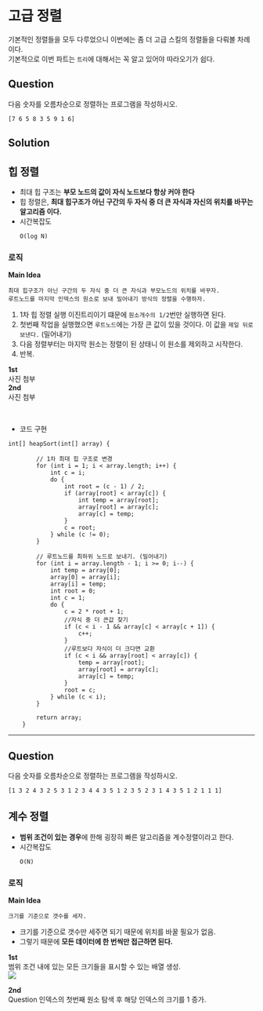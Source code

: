 # 고급 정렬
기본적인 정렬들을 모두 다루었으니 이번에는 좀 더 고급 스킬의 정렬들을 다뤄볼 차례이다.  
기본적으로 이번 파트는 `트리`에 대해서는 꼭 알고 있어야 따라오기가 쉽다.

## Question
다음 숫자를 오름차순으로 정렬하는 프로그램을 작성하시오.  
```
[7 6 5 8 3 5 9 1 6]
```

## Solution

## 힙 정렬
* 최대 힙 구조는 **부모 노드의 값이 자식 노드보다 항상 커야 한다**
* 힙 정렬은, **최대 힙구조가 아닌 구간의 두 자식 중 더 큰 자식과 자신의 위치를 바꾸는 알고리즘 이다.**
* 시간복잡도
    ```
    O(log N)
    ```
### 로직
**Main Idea**
```
최대 힙구조가 아닌 구간의 두 자식 중 더 큰 자식과 부모노드의 위치를 바꾸자.
루트노드를 마지막 인덱스의 원소로 보내 밀어내기 방식의 정렬을 수행하자.
```
1. 1차 힙 정렬 실행 이진트리이기 떄문에 `원소개수의 1/2`번만 실행하면 된다.
2. 첫번째 작업을 실행했으면 `루트노드`에는 가장 큰 값이 있을 것이다. 이 값을 `제일 뒤로 보낸다.` (밀어내기)
3. 다음 정렬부터는 마지막 원소는 정렬이 된 상태니 이 원소를 제외하고 시작한다.
4. 반복.

**1st**  
사진 첨부  
**2nd**  
사진 첨부  

<br>

* 코드 구현
```
int[] heapSort(int[] array) {

        // 1차 최대 힙 구조로 변경
        for (int i = 1; i < array.length; i++) {
            int c = i;
            do {
                int root = (c - 1) / 2;
                if (array[root] < array[c]) {
                    int temp = array[root];
                    array[root] = array[c];
                    array[c] = temp;
                }
                c = root;
            } while (c != 0);
        }

        // 루트노드를 최하위 노드로 보내기. (밀어내기)
        for (int i = array.length - 1; i >= 0; i--) {
            int temp = array[0];
            array[0] = array[i];
            array[i] = temp;
            int root = 0;
            int c = 1;
            do {
                c = 2 * root + 1;
                //자식 중 더 큰값 찾기
                if (c < i - 1 && array[c] < array[c + 1]) {
                    c++;
                }
                //루트보다 자식이 더 크다면 교환
                if (c < i && array[root] < array[c]) {
                    temp = array[root];
                    array[root] = array[c];
                    array[c] = temp;
                }
                root = c;
            } while (c < i);
        }

        return array;
    }
```

***

## Question
다음 숫자를 오름차순으로 정렬하는 프로그램을 작성하시오.
```
[1 3 2 4 3 2 5 3 1 2 3 4 4 3 5 1 2 3 5 2 3 1 4 3 5 1 2 1 1 1]
```

## 계수 정렬
* **범위 조건이 있는 경우**에 한해 굉장히 빠른 알고리즘을 계수정렬이라고 한다.
* 시간복잡도
    ```
    O(N)
    ```

### 로직
**Main Idea**
  ```
  크기를 기준으로 갯수를 세자.
  ```
* 크기를 기준으로 갯수만 세주면 되기 때문에 위치를 바꿀 필요가 없음.
* 그렇기 때문에 **모든 데이터에 한 번씩만 접근하면 된다.**

**1st**  
범위 조건 내에 있는 모든 크기들을 표시할 수 있는 배열 생성.  
<img src = "Algorithm/image/counting-sort1.png">  

**2nd**  
Question 인덱스의 첫번째 원소 탐색 후 해당 인덱스의 크기를 1 증가.